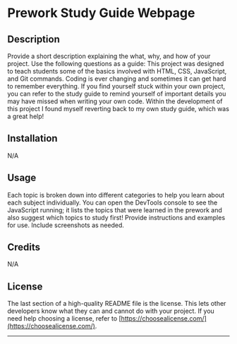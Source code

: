 # Prework Study Guide Webpage

## Description

Provide a short description explaining the what, why, and how of your project. Use the following questions as a guide:
This project was designed to teach students some of the basics involved with HTML, CSS, JavaScript, and Git commands. Coding is ever changing and sometimes it can get hard to remember everything. If you find yourself stuck within your own project, you can refer to the study guide to remind yourself of important details you may have missed when writing your own code. Within the development of this project I found myself reverting back to my own study guide, which was a great help!

## Installation

N/A

## Usage

Each topic is broken down into different categories to help you learn about each subject individually. You can open the DevTools console to see the JavaScript running; it lists the topics that were learned in the prework and also suggest which topics to study first!
Provide instructions and examples for use. Include screenshots as needed.

## Credits

N/A

## License

The last section of a high-quality README file is the license. This lets other developers know what they can and cannot do with your project. If you need help choosing a license, refer to [https://choosealicense.com/](https://choosealicense.com/).

---
